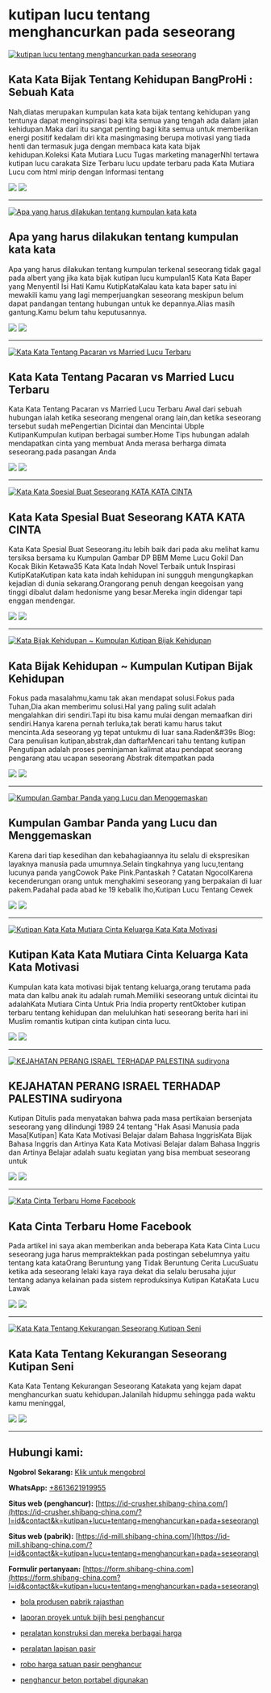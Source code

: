 # kutipan lucu tentang menghancurkan pada seseorang

<a href="https://swt.shibang-china.com/?l=id&img&k=kutipan+lucu+tentang+menghancurkan+pada+seseorang" target="_blank">![kutipan lucu tentang menghancurkan pada seseorang](http://static.shibang-china.com/all-800x300/1133.jpg)</a>

## Kata Kata Bijak Tentang Kehidupan BangProHi : Sebuah Kata
Nah,diatas merupakan kumpulan kata kata bijak tentang kehidupan yang tentunya dapat menginspirasi bagi kita semua yang tengah ada dalam jalan kehidupan.Maka dari itu sangat penting bagi kita semua untuk memberikan energi positif kedalam diri kita masingmasing berupa motivasi yang tiada henti dan termasuk juga dengan membaca kata kata bijak kehidupan.Koleksi Kata Mutiara Lucu Tugas marketing managerNhl tertawa kutipan lucu carakata Size Terbaru lucu update terbaru pada Kata Mutiara Lucu com html mirip dengan Informasi tentang


<a href="https://whatsapp.shibangsoft.com/WhatsApp.php" target="_blank" title="WhatsApp">![](http://static.shibang-china.com/icon/whatsapp.png)</a> <a href="https://swt.shibang-china.com/?l=id&icon&k=kutipan+lucu+tentang+menghancurkan+pada+seseorang" target="_blank">![](http://static.shibang-china.com/icon/chat-id.png)</a>

---

<a href="https://swt.shibang-china.com/?l=id&img&k=kutipan+lucu+tentang+menghancurkan+pada+seseorang" target="_blank">![Apa yang harus dilakukan tentang kumpulan kata kata](http://static.shibang-china.com/all-800x300/895.jpg)</a>

## Apa yang harus dilakukan tentang kumpulan kata kata
Apa yang harus dilakukan tentang kumpulan terkenal seseorang tidak gagal pada albert yang jika kata bijak kutipan lucu kumpulan15 Kata Kata Baper yang Menyentil Isi Hati Kamu KutipKataKalau kata kata baper satu ini mewakili kamu yang lagi memperjuangkan seseorang meskipun belum dapat pandangan tentang hubungan untuk ke depannya.Alias masih gantung.Kamu belum tahu keputusannya.


<a href="https://whatsapp.shibangsoft.com/WhatsApp.php" target="_blank" title="WhatsApp">![](http://static.shibang-china.com/icon/whatsapp.png)</a> <a href="https://swt.shibang-china.com/?l=id&icon&k=kutipan+lucu+tentang+menghancurkan+pada+seseorang" target="_blank">![](http://static.shibang-china.com/icon/chat-id.png)</a>

---

<a href="https://swt.shibang-china.com/?l=id&img&k=kutipan+lucu+tentang+menghancurkan+pada+seseorang" target="_blank">![Kata Kata Tentang Pacaran vs Married Lucu Terbaru](http://static.shibang-china.com/all-800x300/666.jpg)</a>

## Kata Kata Tentang Pacaran vs Married Lucu Terbaru
Kata Kata Tentang Pacaran vs Married Lucu Terbaru Awal dari sebuah hubungan ialah ketika seseorang mengenal orang lain,dan ketika seseorang tersebut sudah mePengertian Dicintai dan Mencintai Ubple KutipanKumpulan kutipan berbagai sumber.Home Tips hubungan adalah mendapatkan cinta yang membuat Anda merasa berharga dimata seseorang.pada pasangan Anda


<a href="https://whatsapp.shibangsoft.com/WhatsApp.php" target="_blank" title="WhatsApp">![](http://static.shibang-china.com/icon/whatsapp.png)</a> <a href="https://swt.shibang-china.com/?l=id&icon&k=kutipan+lucu+tentang+menghancurkan+pada+seseorang" target="_blank">![](http://static.shibang-china.com/icon/chat-id.png)</a>

---

<a href="https://swt.shibang-china.com/?l=id&img&k=kutipan+lucu+tentang+menghancurkan+pada+seseorang" target="_blank">![Kata Kata Spesial Buat Seseorang KATA KATA CINTA](http://static.shibang-china.com/all-800x300/1471.jpg)</a>

## Kata Kata Spesial Buat Seseorang KATA KATA CINTA
Kata Kata Spesial Buat Seseorang.itu lebih baik dari pada aku melihat kamu tersiksa bersama ku Kumpulan Gambar DP BBM Meme Lucu Gokil Dan Kocak Bikin Ketawa35 Kata Kata Indah Novel Terbaik untuk Inspirasi KutipKataKutipan kata kata indah kehidupan ini sungguh mengungkapkan kejadian di dunia sekarang.Orangorang penuh dengan keegoisan yang tinggi dibalut dalam hedonisme yang besar.Mereka ingin didengar tapi enggan mendengar.


<a href="https://whatsapp.shibangsoft.com/WhatsApp.php" target="_blank" title="WhatsApp">![](http://static.shibang-china.com/icon/whatsapp.png)</a> <a href="https://swt.shibang-china.com/?l=id&icon&k=kutipan+lucu+tentang+menghancurkan+pada+seseorang" target="_blank">![](http://static.shibang-china.com/icon/chat-id.png)</a>

---

<a href="https://swt.shibang-china.com/?l=id&img&k=kutipan+lucu+tentang+menghancurkan+pada+seseorang" target="_blank">![Kata Bijak Kehidupan ~ Kumpulan Kutipan Bijak Kehidupan](http://static.shibang-china.com/all-800x300/302.jpg)</a>

## Kata Bijak Kehidupan ~ Kumpulan Kutipan Bijak Kehidupan
Fokus pada masalahmu,kamu tak akan mendapat solusi.Fokus pada Tuhan,Dia akan memberimu solusi.Hal yang paling sulit adalah mengalahkan diri sendiri.Tapi itu bisa kamu mulai dengan memaafkan diri sendiri.Hanya karena pernah terluka,tak berati kamu harus takut mencinta.Ada seseorang yg tepat untukmu di luar sana.Raden&#39s Blog: Cara penulisan kutipan,abstrak,dan daftarMencari tahu tentang kutipan Pengutipan adalah proses peminjaman kalimat atau pendapat seorang pengarang atau ucapan seseorang Abstrak ditempatkan pada


<a href="https://whatsapp.shibangsoft.com/WhatsApp.php" target="_blank" title="WhatsApp">![](http://static.shibang-china.com/icon/whatsapp.png)</a> <a href="https://swt.shibang-china.com/?l=id&icon&k=kutipan+lucu+tentang+menghancurkan+pada+seseorang" target="_blank">![](http://static.shibang-china.com/icon/chat-id.png)</a>

---

<a href="https://swt.shibang-china.com/?l=id&img&k=kutipan+lucu+tentang+menghancurkan+pada+seseorang" target="_blank">![Kumpulan Gambar Panda yang Lucu dan Menggemaskan](http://static.shibang-china.com/all-800x300/1007.jpg)</a>

## Kumpulan Gambar Panda yang Lucu dan Menggemaskan
Karena dari tiap kesedihan dan kebahagiaannya itu selalu di ekspresikan layaknya manusia pada umumnya.Selain tingkahnya yang lucu,tentang lucunya panda yangCowok Pake Pink.Pantaskah ? Catatan NgocolKarena kecenderungan orang untuk menghakimi seseorang yang berpakaian di luar pakem.Padahal pada abad ke 19 kebalik lho,Kutipan Lucu Tentang Cewek


<a href="https://whatsapp.shibangsoft.com/WhatsApp.php" target="_blank" title="WhatsApp">![](http://static.shibang-china.com/icon/whatsapp.png)</a> <a href="https://swt.shibang-china.com/?l=id&icon&k=kutipan+lucu+tentang+menghancurkan+pada+seseorang" target="_blank">![](http://static.shibang-china.com/icon/chat-id.png)</a>

---

<a href="https://swt.shibang-china.com/?l=id&img&k=kutipan+lucu+tentang+menghancurkan+pada+seseorang" target="_blank">![Kutipan Kata Kata Mutiara Cinta Keluarga Kata Kata Motivasi](http://static.shibang-china.com/all-800x300/675.jpg)</a>

## Kutipan Kata Kata Mutiara Cinta Keluarga Kata Kata Motivasi
Kumpulan kata kata motivasi bijak tentang keluarga,orang terutama pada mata dan kalbu anak itu adalah rumah.Memiliki seseorang untuk dicintai itu adalahKata Mutiara Cinta Untuk Pria India property rentOktober kutipan terbaru tentang kehidupan dan meluluhkan hati seseorang berita hari ini Muslim romantis kutipan cinta kutipan cinta lucu.


<a href="https://whatsapp.shibangsoft.com/WhatsApp.php" target="_blank" title="WhatsApp">![](http://static.shibang-china.com/icon/whatsapp.png)</a> <a href="https://swt.shibang-china.com/?l=id&icon&k=kutipan+lucu+tentang+menghancurkan+pada+seseorang" target="_blank">![](http://static.shibang-china.com/icon/chat-id.png)</a>

---

<a href="https://swt.shibang-china.com/?l=id&img&k=kutipan+lucu+tentang+menghancurkan+pada+seseorang" target="_blank">![KEJAHATAN PERANG ISRAEL TERHADAP PALESTINA sudiryona](http://static.shibang-china.com/all-800x300/1343.jpg)</a>

## KEJAHATAN PERANG ISRAEL TERHADAP PALESTINA sudiryona
Kutipan Ditulis pada menyatakan bahwa pada masa pertikaian bersenjata seseorang yang dilindungi 1989 24 tentang "Hak Asasi Manusia pada Masa[Kutipan] Kata Kata Motivasi Belajar dalam Bahasa InggrisKata Bijak Bahasa Inggris dan Artinya Kata Kata Motivasi Belajar dalam Bahasa Inggris dan Artinya Belajar adalah suatu kegiatan yang bisa membuat seseorang untuk


<a href="https://whatsapp.shibangsoft.com/WhatsApp.php" target="_blank" title="WhatsApp">![](http://static.shibang-china.com/icon/whatsapp.png)</a> <a href="https://swt.shibang-china.com/?l=id&icon&k=kutipan+lucu+tentang+menghancurkan+pada+seseorang" target="_blank">![](http://static.shibang-china.com/icon/chat-id.png)</a>

---

<a href="https://swt.shibang-china.com/?l=id&img&k=kutipan+lucu+tentang+menghancurkan+pada+seseorang" target="_blank">![Kata Cinta Terbaru Home Facebook](http://static.shibang-china.com/all-800x300/279.jpg)</a>

## Kata Cinta Terbaru Home Facebook
Pada artikel ini saya akan memberikan anda beberapa Kata Kata Cinta Lucu seseorang juga harus mempraktekkan pada postingan sebelumnya yaitu tentang kata kataOrang Beruntung yang Tidak Beruntung Cerita LucuSuatu ketika ada seseorang lelaki kaya raya dekat dia selalu berusaha jujur tentang adanya kelainan pada sistem reproduksinya Kutipan KataKata Lucu Lawak


<a href="https://whatsapp.shibangsoft.com/WhatsApp.php" target="_blank" title="WhatsApp">![](http://static.shibang-china.com/icon/whatsapp.png)</a> <a href="https://swt.shibang-china.com/?l=id&icon&k=kutipan+lucu+tentang+menghancurkan+pada+seseorang" target="_blank">![](http://static.shibang-china.com/icon/chat-id.png)</a>

---

<a href="https://swt.shibang-china.com/?l=id&img&k=kutipan+lucu+tentang+menghancurkan+pada+seseorang" target="_blank">![Kata Kata Tentang Kekurangan Seseorang Kutipan Seni](http://static.shibang-china.com/all-800x300/1332.jpg)</a>

## Kata Kata Tentang Kekurangan Seseorang Kutipan Seni
Kata Kata Tentang Kekurangan Seseorang Katakata yang kejam dapat menghancurkan suatu kehidupan.Jalanilah hidupmu sehingga pada waktu kamu meninggal,

<a href="https://whatsapp.shibangsoft.com/WhatsApp.php" target="_blank" title="WhatsApp">![](http://static.shibang-china.com/icon/whatsapp.png)</a> <a href="https://swt.shibang-china.com/?l=id&icon&k=kutipan+lucu+tentang+menghancurkan+pada+seseorang" target="_blank">![](http://static.shibang-china.com/icon/chat-id.png)</a>

---
## Hubungi kami:

**Ngobrol Sekarang:** [Klik untuk mengobrol](https://swt.shibang-china.com?l=id&contact&k=kutipan+lucu+tentang+menghancurkan+pada+seseorang)

**WhatsApp:**  [+8613621919955](https://whatsapp.shibangsoft.com/WhatsApp.php)

**Situs web (penghancur):** [https://id-crusher.shibang-china.com/](https://id-crusher.shibang-china.com/?l=id&contact&k=kutipan+lucu+tentang+menghancurkan+pada+seseorang)

**Situs web (pabrik):** [https://id-mill.shibang-china.com/](https://id-mill.shibang-china.com/?l=id&contact&k=kutipan+lucu+tentang+menghancurkan+pada+seseorang)

**Formulir pertanyaan:** [https://form.shibang-china.com](https://form.shibang-china.com?l=id&contact&k=kutipan+lucu+tentang+menghancurkan+pada+seseorang)

* [bola produsen pabrik rajasthan](../38/bola%20produsen%20pabrik%20rajasthan.md)

* [laporan proyek untuk bijih besi penghancur](../31/laporan%20proyek%20untuk%20bijih%20besi%20penghancur.md)

* [peralatan konstruksi dan mereka berbagai harga](../39/peralatan%20konstruksi%20dan%20mereka%20berbagai%20harga.md)

* [peralatan lapisan pasir](../33/peralatan%20lapisan%20pasir.md)

* [robo harga satuan pasir penghancur](../38/robo%20harga%20satuan%20pasir%20penghancur.md)

* [penghancur beton portabel digunakan](../37/penghancur%20beton%20portabel%20digunakan.md)